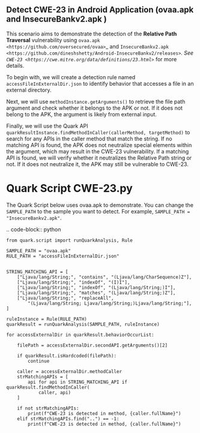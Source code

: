 Detect CWE-23 in Android Application (ovaa.apk and InsecureBankv2.apk )
-----------------------------------------------------------------------
This scenario aims to demonstrate the detection of the **Relative Path Traversal** vulnerability using `ovaa.apk <https://github.com/oversecured/ovaa>`_ and `InsecureBankv2.apk <https://github.com/dineshshetty/Android-InsecureBankv2/releases>`_. See `CWE-23 <https://cwe.mitre.org/data/definitions/23.html>`_ for more details.

To begin with, we will create a detection rule named ``accessFileInExternalDir.json`` to identify behavior that accesses a file in an external directory.

Next, we will use ``methodInstance.getArguments()`` to retrieve the file path argument and check whether it belongs to the APK or not. If it does not belong to the APK, the argument is likely from external input.

Finally, we will use the Quark API ``quarkResultInstance.findMethodInCaller(callerMethod, targetMethod)`` to search for any APIs in the caller method that match the string. If no matching API is found, the APK does not neutralize special elements within the argument, which may result in the CWE-23 vulnerability. If a matching API is found, we will verify whether it neutralizes the Relative Path string or not. If it does not neutralize it, the APK may still be vulnerable to CWE-23.

Quark Script CWE-23.py
=======================

The Quark Script below uses ovaa.apk to demonstrate. You can change the ``SAMPLE_PATH`` to the sample you want to detect. For example,  ``SAMPLE_PATH = "InsecureBankv2.apk"``.

.. code-block:: python

    from quark.script import runQuarkAnalysis, Rule

    SAMPLE_PATH = "ovaa.apk"
    RULE_PATH = "accessFileInExternalDir.json"


    STRING_MATCHING_API = [
        ["Ljava/lang/String;", "contains", "(Ljava/lang/CharSequence)Z"],
        ["Ljava/lang/String;", "indexOf", "(I)I"],
        ["Ljava/lang/String;", "indexOf", "(Ljava/lang/String;)I"],
        ["Ljava/lang/String;", "matches", "(Ljava/lang/String;)Z"],
        ["Ljava/lang/String;", "replaceAll",
            "(Ljava/lang/String; Ljava/lang/String;)Ljava/lang/String;"],
    ]

    ruleInstance = Rule(RULE_PATH)
    quarkResult = runQuarkAnalysis(SAMPLE_PATH, ruleInstance)

    for accessExternalDir in quarkResult.behaviorOccurList:

        filePath = accessExternalDir.secondAPI.getArguments()[2]

        if quarkResult.isHardcoded(filePath):
            continue

        caller = accessExternalDir.methodCaller
        strMatchingAPIs = [
            api for api in STRING_MATCHING_API if quarkResult.findMethodInCaller(
                caller, api)
        ]

        if not strMatchingAPIs:
            print(f"CWE-23 is detected in method, {caller.fullName}")
        elif strMatchingAPIs.find("..") == -1:
            print(f"CWE-23 is detected in method, {caller.fullName}")